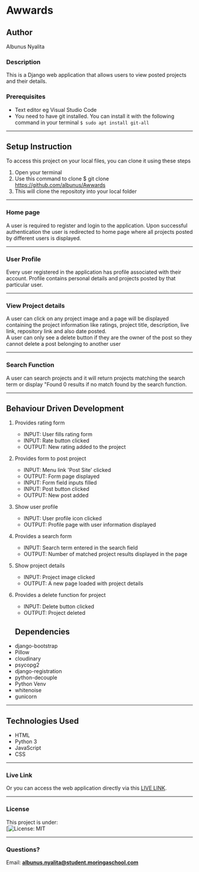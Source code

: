 # Awwards
## Author
Albunus Nyalita
### Description
This is a Django web application that allows users to view posted projects and their details. 
### Prerequisites
* Text editor eg Visual Studio Code
* You need to have git installed. You can install it with the following command in your terminal
`$ sudo apt install git-all`
*****
## Setup Instruction
To access this project on your local files, you can clone it using these steps
1. Open your terminal
1. Use this command to clone $ git clone https://github.com/albunus/Awwards
1. This will clone the repositoty into your local folder
*****
### Home page
A user is required to register and login to the application. Upon successful authentication the user is redirected to home page where all projects posted by different users is displayed.
*****
### User Profile
Every user registered in the application has profile associated with their account. Profile contains personal details and projects posted by that particular user.
*****
### View Project details
A user can click on any project image and a page will be displayed containing the project information like ratings, project title, description, live link, repository link and also date posted.  
A user can only see a delete button if they are the owner of the post so they cannot delete a post belonging to another user
*****
### Search Function
A user can search projects and it will return projects matching the search term or display "Found 0 results if no match found by the search function.
*****
## Behaviour Driven Development
1. Provides rating form
   - INPUT: User fills rating form
   - INPUT: Rate button clicked
   - OUTPUT: New rating added to the project
1. Provides form to post project 
   - INPUT: Menu link 'Post Site' clicked
   - OUTPUT: Form page displayed
   - INPUT: Form field inputs filled
   - INPUT: Post button clicked
   - OUTPUT: New post added
1. Show user profile 
   - INPUT: User profile icon clicked
   - OUTPUT: Profile page with user information displayed
1. Provides a search form
   - INPUT: Search term entered in the search field
   - OUTPUT: Number of matched project results displayed in the page
1. Show project details
   - INPUT: Project image clicked
   - OUTPUT: A new page loaded with project details
1. Provides a delete function for project
   - INPUT: Delete button clicked
   - OUTPUT: Project deleted
   
   ## Dependencies
* django-bootstrap
* Pillow
* cloudinary
* psycopg2
* django-registration
* python-decouple
* Python Venv
* whitenoise
* gunicorn
*****
## Technologies Used
* HTML
* Python 3
* JavaScript
* CSS
******
### Live Link
Or you can access the web application directly via this [LIVE LINK]().
*****

### License
This project is under:  
[![License: MIT](/LICENSE)
*****

### Questions?
Email: **[albunus.nyalita@student.moringaschool.com](mailto:albunus.nyalita@student.moringaschool.com)**
